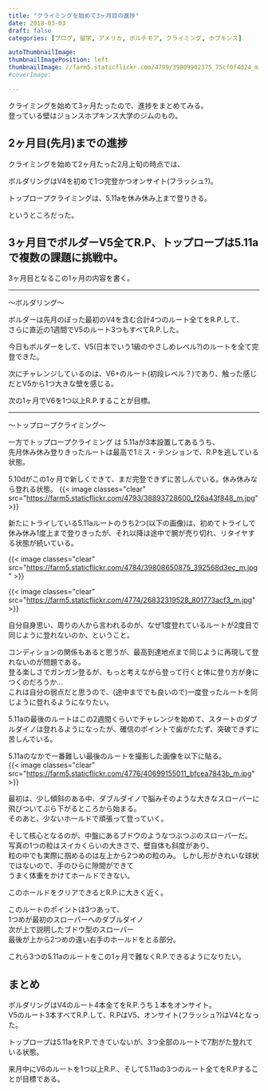 ```yaml
---
title: "クライミングを始めて3ヶ月目の進捗"
date: 2018-03-03
draft: false
categories: [ブログ, 留学, アメリカ, ボルチモア, クライミング, ホプキンス]

autoThumbnailImage:
thumbnailImagePosition: left
thumbnailImage: //farm5.staticflickr.com/4799/39809902375_75cf0f4d24_m.jpg
#coverImage:

---
```


クライミングを始めて3ヶ月たったので、進捗をまとめてみる。  
登っている壁はジョンスホプキンス大学のジムのもの。  

## 2ヶ月目(先月)までの進捗

クライミングを始めて2ヶ月たった2月上旬の時点では、  


ボルダリングはV4を初めて1つ完登かつオンサイト(フラッシュ?)。  

トップロープクライミングは、5.11aを休み休み上まで登りきる。  


というところだった。  

## 3ヶ月目でボルダーV5全てR.P、トップロープは5.11aで複数の課題に挑戦中。

3ヶ月目となるこの1ヶ月の内容を書く。  


---
〜ボルダリング〜  

ボルダーは先月のぼった最初のV4を含む合計4つのルート全てをR.P.して、  
さらに直近の1週間でV5のルート3つもすべてR.P.した。  

今日もボルダーをして、V5(日本でいう1級のやさしめレベル?)のルートを全て完登できた。  

次にチャレンジしているのは、V6+のルート(初段レベル？)であり、触った感じだとV5から1つ大きな壁を感じる。  

次の1ヶ月でV6を1つ以上R.P.することが目標。  

---
〜トップロープクライミング〜  

一方でトップロープクライミング  は
5.11aが3本設置してあるうち、  
先月休み休み登りきったルートは最高で1ミス・テンションで、R.Pを逃している状態。  

5.10dがこの1ヶ月で新しくできて、まだ完登できずに苦しんでいる。休み休みなら登れる状態。
{{< image classes="clear" src="https://farm5.staticflickr.com/4793/38893728600_f26a43f848_m.jpg" >}}


新たにトライしている5.11aルートのうち2つ(以下の画像)は、初めてトライして休み休み1度上まで登りきったが、それ以降は途中で腕が売り切れ、リタイヤする状態が続いている。  

{{< image classes="clear" src="https://farm5.staticflickr.com/4784/39808650875_392568d3ec_m.jpg" >}}

{{< image classes="clear" src="https://farm5.staticflickr.com/4774/26832319528_801773acf3_m.jpg" >}}

自分自身思い、周りの人から言われるのが、なぜ1度登れているルートが2度目で同じように登れないのか、ということ。  

コンディションの関係もあると思うが、最高到達地点まで同じように再現して登れないのが問題である。  
登る楽しさでガンガン登るが、もっと考えながら登って行くと体に登り方が身につくのだろうか...  
これは自分の弱点だと思うので、(途中まででも良いので)一度登ったルートを同じように登れるようになりたい。  



5.11aの最後のルートはこの2週間くらいでチャレンジを始めて、スタートのダブルダイノは登れるようになったが、確信のポイントで歯がたたず、突破できずに苦しんでいる。  

5.11aのなかで一番難しい最後のルートを撮影した画像を以下に貼る。  
{{< image classes="clear" src="https://farm5.staticflickr.com/4776/40699155011_bfcea7843b_m.jpg" >}}


最初は、少し傾斜のある中、ダブルダイノで脳みそのような大きなスローパーに飛びついてぶら下がるところから始まる。  
そのあと、少ないホールドで頑張って登っていく。  

そして核心となるのが、中盤にあるブドウのようなつぶつぶのスローパーだ。  
写真の1つの粒はスイカくらいの大きさで、壁自体も斜度があり、  
粒の中でも実際に掴めるのは左上から2つめの粒のみ。
しかし形がきれいな球状ではないので、手のひらに隙間ができて  
うまく体重をかけてホールドできない。  

このホールドをクリアできるとR.P.に大きく近く。  

このルートのポイントは3つあって、  
1つめが最初のスローパーへのダブルダイノ  
次が上で説明したブドウ型のスローパー  
最後が上から2つめの遠い右手のホールドをとる部分。  

これら3つの5.11aのルートをこの1ヶ月で難なくR.P.できるようになりたい。  


## まとめ

ボルダリングはV4のルート4本全てをR.P.うち１本をオンサイト。  
V5のルート3本すべてR.P.して、R.PはV5、オンサイト(フラッシュ?)はV4となった。  

トップロープは5.11aをR.P.できていないが、3つ全部のルートで7割がた登れている状態。  

来月中にV6のルートを1つ以上R.P.、そして5.11aの3つのルート全てをR.Pすることが目標である。  

